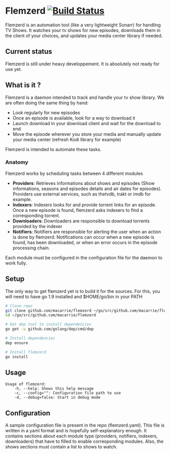 # Flemzerd [![Build Status](https://travis-ci.org/macarrie/flemzerd.svg?branch=master)](https://travis-ci.org/macarrie/flemzerd/)

Flemzerd is an automation tool (like a very lightweight Sonarr) for handling TV Shows.
It watches your tv shows for new episodes, downloads them in the client of your choices, and updates your media center library if needed.

## Current status

Flemzerd is still under heavy developpement. It is absolutely not ready for use yet.

## What is it ?

Flemzerd is a daemon intended to track and handle your tv show library. We are often doing the same thing by hand: 
* Look regularly for new episodes
* Once an episode is available, look for a way to download it
* Launch download in your download client and wait for the download to end
* Move the episode wherever you store your media and manually update your media center (refresh Kodi library for example)

Flemzerd is intended to automate these tasks.

### Anatomy

Flemzerd works by scheduling tasks between 4 different modules
* **Providers**: Retrieves informations about shows and episodes (Show informations, seasons and episodes details and air dates for episodes). Providers use external services, such as thetvdb, trakt or imdb for example.
* **Indexers**: Indexers looks for and provide torrent links for an episode. Once a new episode is found, flemzerd asks indexers to find a corresponding torrent.
* **Downloaders**: Downloaders are responsible to download torrents provided by the indexer
* **Notifiers**: Notifiers are responsible for alerting the user when an action is done by flemzerd. Notifications can occur when a new episode is found, has been downloaded, or when an error occurs in the episode processing chain.

Each module must be configured in the configuration file for the daemon to work fully.

## Setup

The only way to get flemzerd yet is to build it for the sources.
For this, you will need to have go 1.9 installed and $HOME/go/bin in your PATH

```bash
# Clone repo
git clone github.com/macarrie/flemzerd ~/go/src/github.com/macarrie/flemzerd
cd ~/go/src/github.com/macarrie/flemzerd

# Get dep tool to install dependencies
go get -u github.com/golang/dep/cmd/dep

# Install dependencies
dep ensure

# Install flemzerd
go install
```

## Usage

```
Usage of flemzerd:
    -h, --help: Shows this help message
    -c, --config="": Configuration file path to use
    -d, --debug=false: Start in debug mode
```

## Configuration

A sample configuration file is present in the repo (flemzerd.yaml).
This file is written in a yaml format and is hopefully self-explanatory enough. It contains sections about each module type (providers, notifiers, indexers, downloaders) that have to filled to enable corresponding modules.
Also, the shows sections must contain a list to shows to watch.
